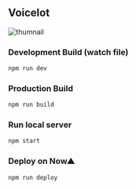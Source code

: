 ## Voicelot

![thumnail](https://i.gyazo.com/01c665f62e3d3734862026a434080187.png)

### Development Build (watch file)

```sh
npm run dev
```

### Production Build

```sh
npm run build
```

### Run local server

```sh
npm start
```

### Deploy on Now▲

```sh
npm run deploy
```
